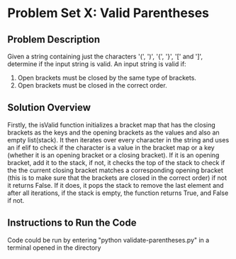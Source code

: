 # Problem Set X: Valid Parentheses

## Problem Description

Given a string containing just the characters '(', ')', '{', '}', '[' and ']', determine if the input string is
valid. An input string is valid if:
1. Open brackets must be closed by the same type of brackets.
2. Open brackets must be closed in the correct order.

## Solution Overview

Firstly, the isValid function initializes a bracket map that has the closing brackets as the keys
and the opening brackets as the values and also an empty list(stack). It then iterates over every character 
in the string and uses an if elif to check if the character is a value in the bracket map or a key 
(whether it is an opening bracket or a closing bracket). If it is an opening bracket, add it to the stack,
if not, it checks the top of the stack to check if the the current closing bracket matches a corresponding
opening bracket (this is to make sure that the brackets are closed in the correct order) if not it returns
False. If it does, it pops the stack to remove the last element and after all iterations, if the stack is
empty, the function returns True, and False if not.

## Instructions to Run the Code

Code could be run by entering "python validate-parentheses.py" in a terminal opened in the directory

